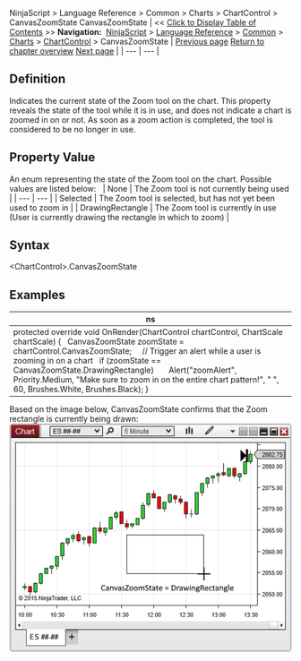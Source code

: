 ﻿
NinjaScript \> Language Reference \> Common \> Charts \> ChartControl \> CanvasZoomState
CanvasZoomState
| \<\< [Click to Display Table of Contents](canvaszoomstate.md) \>\> **Navigation:**     [NinjaScript](ninjascript-1.md) \> [Language Reference](language_reference_wip-1.md) \> [Common](common-1.md) \> [Charts](chart-1.md) \> [ChartControl](chartcontrol-1.md) \> CanvasZoomState | [Previous page](canvasright-1.md) [Return to chapter overview](chartcontrol-1.md) [Next page](chartpanels-1.md) |
| --- | --- |
## Definition
Indicates the current state of the Zoom tool on the chart. This property reveals the state of the tool while it is in use, and does not indicate a chart is zoomed in on or not. As soon as a zoom action is completed, the tool is considered to be no longer in use.
## 
## Property Value
An enum representing the state of the Zoom tool on the chart. Possible values are listed below:
 
| None | The Zoom tool is not currently being used |
| --- | --- |
| Selected | The Zoom tool is selected, but has not yet been used to zoom in |
| DrawingRectangle | The Zoom tool is currently in use (User is currently drawing the rectangle in which to zoom) |
## 
## Syntax
\<ChartControl\>.CanvasZoomState
## 
## Examples
| ns |
| --- |
| protected override void OnRender(ChartControl chartControl, ChartScale chartScale) {    CanvasZoomState zoomState \= chartControl.CanvasZoomState;      // Trigger an alert while a user is zooming in on a chart    if (zoomState \=\= CanvasZoomState.DrawingRectangle)        Alert("zoomAlert", Priority.Medium, "Make sure to zoom in on the entire chart pattern!", " ", 60, Brushes.White, Brushes.Black); } |

Based on the image below, CanvasZoomState confirms that the Zoom rectangle is currently being drawn:
 
![ChartControl_CanvasZoomState](chartcontrol_canvaszoomstate.png)

